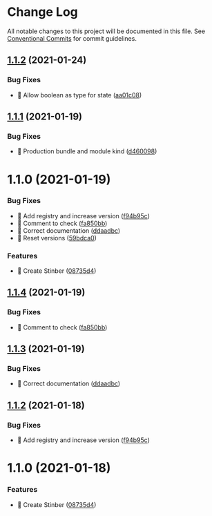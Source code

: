 # Change Log

All notable changes to this project will be documented in this file.
See [Conventional Commits](https://conventionalcommits.org) for commit guidelines.

## [1.1.2](https://github.com/futurevisuals/snipsnip/compare/@futurevisuals/stinber@1.1.1...@futurevisuals/stinber@1.1.2) (2021-01-24)


### Bug Fixes

* 🐛 Allow boolean as type for state ([aa01c08](https://github.com/futurevisuals/snipsnip/commit/aa01c084f7a6ccc129ba41806f4eedec07210526))





## [1.1.1](https://github.com/futurevisuals/snipsnip/compare/@futurevisuals/stinber@1.1.0...@futurevisuals/stinber@1.1.1) (2021-01-19)


### Bug Fixes

* 🐛 Production bundle and module kind ([d460098](https://github.com/futurevisuals/snipsnip/commit/d460098ad47bb701ea56625a5c1e06988fc230da))





# 1.1.0 (2021-01-19)


### Bug Fixes

* 🐛 Add registry and increase version ([f94b95c](https://github.com/futurevisuals/snipsnip/commit/f94b95cacd69765f8e15d0677ed1c7b710dc4f41))
* 🐛 Comment to check ([fa850bb](https://github.com/futurevisuals/snipsnip/commit/fa850bb1bea3f02157f27781be40b80393783905))
* 🐛 Correct documentation ([ddaadbc](https://github.com/futurevisuals/snipsnip/commit/ddaadbcaf0c1fcf013a6ab4ff9439b5299c4f316))
* 🐛 Reset versions ([59bdca0](https://github.com/futurevisuals/snipsnip/commit/59bdca0f706937c948c31fc9dac915434cdead8c))


### Features

* 🎸 Create Stinber ([08735d4](https://github.com/futurevisuals/snipsnip/commit/08735d44cea2d6251a74232a9e9d82737d7e0c01))





## [1.1.4](https://github.com/futurevisuals/snipsnip/compare/@futurevisuals/stinber@1.1.3...@futurevisuals/stinber@1.1.4) (2021-01-19)


### Bug Fixes

* 🐛 Comment to check ([fa850bb](https://github.com/futurevisuals/snipsnip/commit/fa850bb1bea3f02157f27781be40b80393783905))





## [1.1.3](https://github.com/futurevisuals/snipsnip/compare/@futurevisuals/stinber@1.1.2...@futurevisuals/stinber@1.1.3) (2021-01-19)


### Bug Fixes

* 🐛 Correct documentation ([ddaadbc](https://github.com/futurevisuals/snipsnip/commit/ddaadbcaf0c1fcf013a6ab4ff9439b5299c4f316))





## [1.1.2](https://github.com/futurevisuals/snipsnip/compare/@futurevisuals/stinber@1.1.0...@futurevisuals/stinber@1.1.2) (2021-01-18)


### Bug Fixes

* 🐛 Add registry and increase version ([f94b95c](https://github.com/futurevisuals/snipsnip/commit/f94b95cacd69765f8e15d0677ed1c7b710dc4f41))





# 1.1.0 (2021-01-18)


### Features

* 🎸 Create Stinber ([08735d4](https://github.com/futurevisuals/snipsnip/commit/08735d44cea2d6251a74232a9e9d82737d7e0c01))
